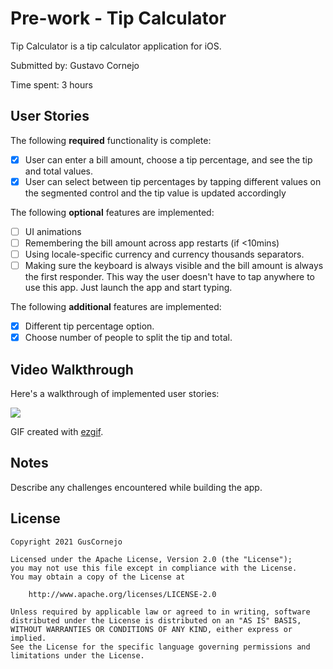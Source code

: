 # Pre-work - Tip Calculator

Tip Calculator is a tip calculator application for iOS.

Submitted by: Gustavo Cornejo

Time spent: 3 hours

## User Stories

The following **required** functionality is complete:

* [x] User can enter a bill amount, choose a tip percentage, and see the tip and total values.
* [x] User can select between tip percentages by tapping different values on the segmented control and the tip value is updated accordingly

The following **optional** features are implemented:

* [ ] UI animations
* [ ] Remembering the bill amount across app restarts (if <10mins)
* [ ] Using locale-specific currency and currency thousands separators.
* [ ] Making sure the keyboard is always visible and the bill amount is always the first responder. This way the user doesn't have to tap anywhere to use this app. Just launch the app and start typing.

The following **additional** features are implemented:

- [x] Different tip percentage option.
- [x] Choose number of people to split the tip and total. 

## Video Walkthrough

Here's a walkthrough of implemented user stories:

![](https://i.imgur.com/Eb2a7CN.gif)

GIF created with [ezgif](https://ezgif.com).

## Notes

Describe any challenges encountered while building the app.

## License

    Copyright 2021 GusCornejo

    Licensed under the Apache License, Version 2.0 (the "License");
    you may not use this file except in compliance with the License.
    You may obtain a copy of the License at

        http://www.apache.org/licenses/LICENSE-2.0

    Unless required by applicable law or agreed to in writing, software
    distributed under the License is distributed on an "AS IS" BASIS,
    WITHOUT WARRANTIES OR CONDITIONS OF ANY KIND, either express or implied.
    See the License for the specific language governing permissions and
    limitations under the License.
